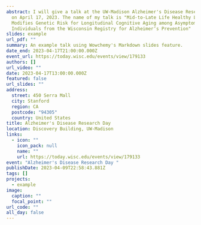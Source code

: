 ```yaml
---
abstract: I will give a talk at the UW-Madison Alzheimer's Disease Research Day
  on April 17, 2023. The name of my talk is "Mid-to-Late Life Healthy Lifestyle
  Modifies Genetic Risk for Longitudinal Cognitive Aging among Asymptomatic
  Individuals from the Wisconsin Registry for Alzheimer’s Prevention"
slides: example
url_pdf: ""
summary: An example talk using Wowchemy's Markdown slides feature.
date_end: 2023-04-17T21:00:00.000Z
event_url: https://today.wisc.edu/events/view/179133
authors: []
url_video: ""
date: 2023-04-17T13:00:00.000Z
featured: false
url_slides: ""
address:
  street: 450 Serra Mall
  city: Stanford
  region: CA
  postcode: "94305"
  country: United States
title: Alzheimer's Disease Research Day
location: Discovery Building, UW-Madison
links:
  - icon: ""
    icon_pack: null
    name: ""
    url: https://today.wisc.edu/events/view/179133
event: "Alzheimer's Disease Research Day "
publishDate: 2023-04-09T22:58:43.881Z
tags: []
projects:
  - example
image:
  caption: ""
  focal_point: ""
url_code: ""
all_day: false
---
```

